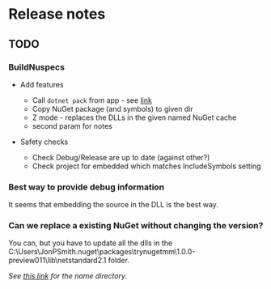 # Release notes

## TODO

### BuildNuspecs

- Add features
  - Call `dotnet pack` from app - see [link](https://stackoverflow.com/a/63341926/1434764) 
  - Copy NuGet package (and symbols) to given dir
  - Z mode - replaces the DLLs in the given named NuGet cache
  - second param for notes

- Safety checks
  - Check Debug/Release are up to date (against other?)
  - Check project for embedded which matches IncludeSymbols setting

### Best way to provide debug information 

It seems that embedding the source in the DLL is the best way.

### Can we replace a existing NuGet without changing the version?

You can, but you have to update all the dlls in the C:\Users\JonPSmith\.nuget\packages\trynugetmm\1.0.0-preview011\lib\netstandard2.1 folder. 

*See [this link](https://stackoverflow.com/questions/40902578/wheres-the-nuget-package-location-in-asp-net-core) for the name directory.*
